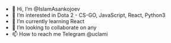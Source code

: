 - 👋 Hi, I’m @IslamAsankojoev
- 👀 I’m interested in Dota 2 - CS-GO, JavaScript, React, Python3
- 🌱 I’m currently learning React
- 💞️ I’m looking to collaborate on any
- 📫 How to reach me Telegram @uclami

<!---
IslamAsankojoev/IslamAsankojoev is a ✨ special ✨ repository because its `README.md` (this file) appears on your GitHub profile.
You can click the Preview link to take a look at your changes.
--->
